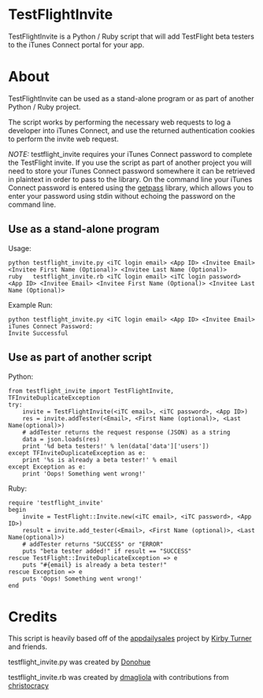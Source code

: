 # TestFlightInvite

TestFlightInvite is a Python / Ruby script that will add TestFlight beta testers to the iTunes Connect portal for your app.

# About

TestFlightInvite can be used as a stand-alone program or as part of another Python / Ruby project.

The script works by performing the necessary web requests to log a developer into iTunes Connect, and use the returned authentication cookies to perform the invite web request.

*NOTE:* testflight\_invite requires your iTunes Connect password to complete the TestFlight invite. If you use the script as part of another project you will need to store your iTunes Connect password somewhere it can be retrieved in plaintext in order to pass to the library. On the command line your iTunes Connect password is entered using the [getpass](https://docs.python.org/2/library/getpass.html) library, which allows you to enter your password using stdin without echoing the password on the command line.

## Use as a stand-alone program

Usage:

    python testflight_invite.py <iTC login email> <App ID> <Invitee Email> <Invitee First Name (Optional)> <Invitee Last Name (Optional)>
    ruby   testflight_invite.rb <iTC login email> <iTC login password> <App ID> <Invitee Email> <Invitee First Name (Optional)> <Invitee Last Name (Optional)>

Example Run:

    python testflight_invite.py <iTC login email> <App ID> <Invitee Email>
    iTunes Connect Password: 
    Invite Successful

## Use as part of another script

Python:

    from testflight_invite import TestFlightInvite, TFInviteDuplicateException
    try:
        invite = TestFlightInvite(<iTC email>, <iTC password>, <App ID>)
        res = invite.addTester(<Email>, <First Name (optional)>, <Last Name(optional)>)
        # addTester returns the request response (JSON) as a string
        data = json.loads(res)
        print '%d beta testers!' % len(data['data']['users'])
    except TFInviteDuplicateException as e:
        print '%s is already a beta tester!' % email
    except Exception as e:
        print 'Oops! Something went wrong!'

Ruby:

    require 'testflight_invite'
    begin
        invite = TestFlight::Invite.new(<iTC email>, <iTC password>, <App ID>)
        result = invite.add_tester(<Email>, <First Name (optional)>, <Last Name(optional)>)
        # addTester returns "SUCCESS" or "ERROR"
        puts "beta tester added!" if result == "SUCCESS"
    rescue TestFlight::InviteDuplicateException => e
        puts "#{email} is already a beta tester!"
    rescue Exception => e
        puts 'Oops! Something went wrong!'
    end

# Credits

This script is heavily based off of the [appdailysales](https://github.com/kirbyt/appdailysales) project by [Kirby Turner](https://github.com/kirbyt) and friends.

testflight\_invite.py was created by [Donohue](https://github.com/Donohue)

testflight\_invite.rb was created by [dmagliola](https://github.com/dmagliola) with contributions from [christocracy](https://github.com/christocracy)

